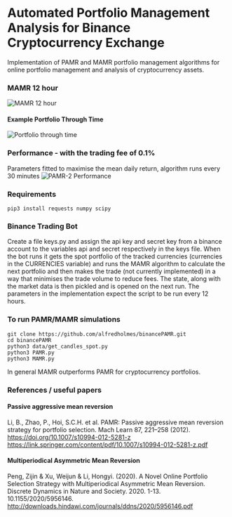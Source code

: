 # Automated Portfolio Management Analysis for Binance Cryptocurrency Exchange
Implementation of PAMR and MAMR portfolio management algorithms for online portfolio management and analysis of cryptocurrency assets.

### MAMR 12 hour
![MAMR 12 hour](https://raw.githubusercontent.com/alfredholmes/BinancePAMR/master/results/Figure_0.png)
#### Example Portfolio Through Time
![Portfolio through time](https://raw.githubusercontent.com/alfredholmes/BinancePAMR/master/results/example_portfolio.png)

### Performance - with the trading fee of 0.1%
Parameters fitted to maximise the mean daily return, algorithm runs every 30 minutes
![PAMR-2 Performance](https://raw.githubusercontent.com/alfredholmes/BinancePAMR/master/results/PAMR-BTC-comparison.png)


### Requirements
	pip3 install requests numpy scipy  

### Binance Trading Bot
Create a file keys.py and assign the api key and secret key from a binance account to the variables api and secret respectively in the keys file. When the bot runs it gets the spot portfolio of the tracked currencies (currencies in the CURRENCIES variable) and runs the MAMR algorithm to calculate the next portfolio and then makes the trade (not currently implemented) in a way that minimises the trade volume to reduce fees. The state, along with the market data is then pickled and is opened on the next run. The parameters in the implementation expect the script to be run every 12 hours. 

### To run PAMR/MAMR simulations
	git clone https://github.com/alfredholmes/binancePAMR.git
	cd binancePAMR
	python3 data/get_candles_spot.py 
	python3 PAMR.py
	python3 MAMR.py

In general MAMR outperforms PAMR for cryptocurrency portfolios.

### References / useful papers
#### Passive aggressive mean reversion 
Li, B., Zhao, P., Hoi, S.C.H. et al. PAMR: Passive aggressive mean reversion strategy for portfolio selection. Mach Learn 87, 221–258 (2012). https://doi.org/10.1007/s10994-012-5281-z
https://link.springer.com/content/pdf/10.1007/s10994-012-5281-z.pdf
#### Multiperiodical Asymmetric Mean Reversion
Peng, Zijin & Xu, Weijun & Li, Hongyi. (2020). A Novel Online Portfolio Selection Strategy with Multiperiodical Asymmetric Mean Reversion. Discrete Dynamics in Nature and Society. 2020. 1-13. 10.1155/2020/5956146. 
http://downloads.hindawi.com/journals/ddns/2020/5956146.pdf

